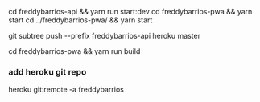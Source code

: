 cd freddybarrios-api && yarn run start:dev
cd freddybarrios-pwa && yarn start
cd ../freddybarrios-pwa/ && yarn start

git subtree push --prefix freddybarrios-api heroku master

cd freddybarrios-pwa && yarn run build 

### add heroku git repo
heroku git:remote -a freddybarrios